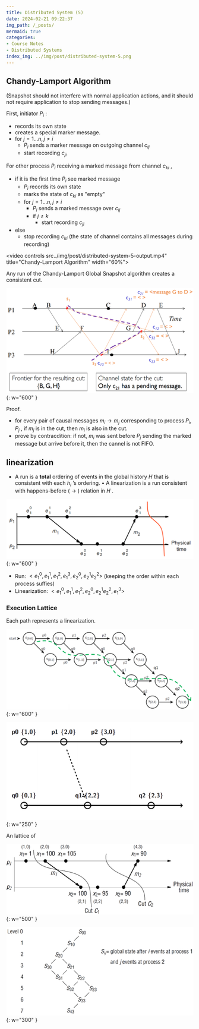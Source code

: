 ```yaml
---
title: Distributed System (5)
date: 2024-02-21 09:22:37
img_path: /_posts/
mermaid: true
categories:
- Course Notes
- Distributed Systems
index_img: ../img/post/distributed-system-5.png
---
```


## Chandy-Lamport Algorithm

(Snapshot should not interfere with normal application actions, and it should not require application to stop sending messages.)

First, initiator $P_i$ :

- records its own state
- creates a special marker message.
- for $j=1\ldots n, j\ne i$ 
  - $P_i$ sends a marker message on outgoing channel $c_{ij}$ 
  - start recording $c_{ji}$ 

For other process $P_i$ receiving a marked message from channel $c_{ki}$ ,

- if it is the first time $P_i$ see marked message
  - $P_i$ records its own state
  - marks the state of $c_{ki}$ as "empty"
  - for $j=1\ldots n, j\ne i$ 
    - $P_i$ sends a marked message over $c_{ij}$ 
    - if $j\ne k$ 
      - start recording $c_{ji}$ 
- else
  - stop recording $c_{ki}$ (the state of channel contains all messages during recording)

<video controls src../img/post/distributed-system-5-output.mp4" title="Chandy-Lamport Algorithm" width="60%"></video>

Any run of the Chandy-Lamport Global Snapshot algorithm creates a consistent cut.

![](../img/post/distributed-system-5.png){: w="600" }

Proof.

- for every pair of causal messages $m_i \to m_j$ corresponding to process $P_i, P_j$ , if $m_j$ is in the cut, then $m_i$ is also in the cut.
- prove by contracdition: if not, $m_i$ was sent before $P_j$ sending the marked message but arrive before it, then the cannel is not FIFO.

## linearization

- A run is a **total** ordering of events in the global history $H$ that is consistent with each $h_i$ ’s ordering.
• A linearization is a run consistent with happens-before
( $\to$ ) relation in $H$ .

![](../img/post/distributed-system-5-1.png){: w="600" }

- Run: $< e_1^0, e_1^1, e_1^2, e_1^3 , e_2^0, e_2^1 e_2^2 >$ (keeping the order within each process suffies)
- Linearization: $< e_1^0, e_1^1, e_1^2, e_2^0, e_2^1 e_2^2 , e_1^3 >$ 

### Execution Lattice

Each path represents a linearization.

![](../img/post/distributed-system-5-2.png){: w="600" }

![](../img/post/distributed-system-4-3.png){: w="250" }

An lattice of

![](../img/post/distributed-system-5-3.png){: w="500" }

![](../img/post/distributed-system-5-4.png){: w="300" }
